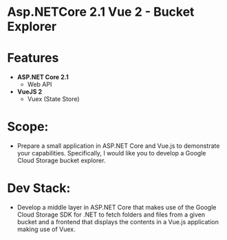 # Asp.NETCore 2.1 Vue 2 - Bucket Explorer 

# Features
- **ASP.NET Core 2.1**
  - Web API
- **VueJS 2**
  - Vuex (State Store)

# Scope:
 * Prepare a small application in ASP.NET Core and Vue.js to demonstrate your capabilities. Specifically, I would like you   to develop a Google Cloud Storage bucket explorer.
 
# Dev Stack:
 * Develop a middle layer in ASP.NET Core that makes use of the Google Cloud Storage SDK for .NET to fetch folders and       files from a given bucket and a frontend that displays the contents in a Vue.js application making use of Vuex.
